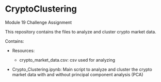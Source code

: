 # CryptoClustering
Module 19 Challenge Assignment

This repository contains the files to analyze and cluster crypto market data.

Contains:
- Resources:
  - crypto_market_data.csv: csv used for analyzing
 
- Crypto_Clustering.ipynb: Main script to analyze and cluster the crypto market data with and without principal component analysis (PCA)
